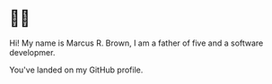 👋🏽
==

Hi! My name is Marcus R. Brown, I am a father of five and a software developmer.

You've landed on my GitHub profile.
